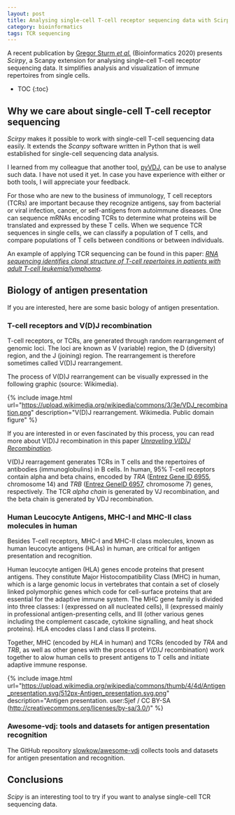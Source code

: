 ```yaml
---
layout: post
title: Analysing single-cell T-cell receptor sequencing data with Scirpy
category: bioinformatics
tags: TCR sequencing
---
```


A recent publication by [Gregor Sturm *et
al.*](https://academic.oup.com/bioinformatics/article/doi/10.1093/bioinformatics/btaa611/5866543)
(Bioinformatics 2020) presents *Scirpy*, a Scanpy extension for analysing
single-cell T-cell receptor sequencing data. It simplifies analysis and
visualization of immune repertoires from single cells.

* TOC
{:toc}

## Why we care about single-cell T-cell receptor sequencing

*Scirpy* makes it possible to work with single-cell T-cell sequencing data
easily. It extends the *Scanpy* software written in Python that is well
established for single-cell sequencing data analysis.

I learned from my colleague that another tool,
[pyVDJ](https://github.com/veghp/pyVDJ), can be use to analyse such data. I have
not used it yet. In case you have experience with either or both tools, I will
appreciate your feedback.

For those who are new to the business of immunology, T cell receptors (TCRs) are
important because they recognize antigens, say from bacterial or viral
infection, cancer, or self-antigens from autoimmune diseases. One can sequence
mRNAs encoding TCRs to determine what proteins will be translated and expressed
by these T cells. When we sequence TCR sequences in single cells, we can
classify a population of T cells, and compare populations of T cells between
conditions or between individuals.

An example of applying TCR sequencing can be found in this paper: [*RNA sequencing
identifies clonal structure of T-cell repertoires in patients with adult T-cell
leukemia/lymphoma*](https://www.nature.com/articles/s41525-019-0084-9).

## Biology of antigen presentation

If you are interested, here are some basic bology of antigen presentation.

### T-cell receptors and V(D)J recombination

T-cell receptors, or TCRs, are generated through random rearrangement of genomic
loci. The loci are known as V (variable) region, the D (diversity) region, and
the J (joining) region. The rearrangement is therefore sometimes called V(D)J
rearrangement.

The process of V(D)J rearrangement can be visually expressed in the following
graphic (source: Wikimedia).

{% include image.html
url="https://upload.wikimedia.org/wikipedia/commons/3/3e/VDJ_recombination.png"
description="V(D)J rearrangement. Wikimedia. Public domain figure"
%}

If you are interested in or even fascinated by this process, you can read more
about V(D)J recombination in this paper [*Unraveling V(D)J
Recombination*](https://linkinghub.elsevier.com/retrieve/pii/S009286740400039X).

V(D)J rearragement generates TCRs in T cells and the repertoires of antibodies
(immunoglobulins) in B cells. In human, 95% T-cell receptors contain alpha and
beta chains, encoded by *TRA* ([Entrez Gene ID
6955](https://www.ncbi.nlm.nih.gov/gene/6955), chromosome 14) and *TRB* ([Entrez
GeneID 6957](https://www.ncbi.nlm.nih.gov/gene/6957), chromosome 7) genes,
respectively. The TCR *alpha chain* is generated by VJ recombination, and the
beta chain is generated by VDJ recombination.

### Human Leucocyte Antigens, MHC-I and MHC-II class molecules in human

Besides T-cell receptors, MHC-I and MHC-II class molecules, known as human
leucocyte antigens (HLAs) in human, are critical for antigen presentation and
recognition.

Human leucocyte antigen (HLA) genes encode proteins that present antigens. They
constitute Major Histocompatibility Class (MHC) in human, which is a large
genomic locus in vertebrates that contain a set of closely linked polymorphic
genes which code for cell-surface proteins that are essential for the adaptive
immune system. The MHC gene family is divided into three classes: I (expressed
on all nucleated cells), II (expressed mainly in professional antigen-presenting
cells, and III (other various genes including the complement cascade, cytokine
signalling, and heat shock proteins). HLA encodes class I and class II proteins.

Together, MHC (encoded by *HLA* in human) and TCRs (encoded by *TRA* and *TRB*,
as well as other genes with the process of *V(D)J* recombination) work together
to alow human cells to present antigens to T cells and initiate adaptive immune
response.

{% include image.html
url="https://upload.wikimedia.org/wikipedia/commons/thumb/4/4d/Antigen_presentation.svg/512px-Antigen_presentation.svg.png"
description="Antigen presentation. user:Sjef / CC BY-SA (http://creativecommons.org/licenses/by-sa/3.0/)"
%}

### Awesome-vdj: tools and datasets for antigen presentation recognition

The GitHub repository
[slowkow/awesome-vdj](https://github.com/slowkow/awesome-vdj) collects tools and
datasets for antigen presentation and recognition.

## Conclusions

*Scipy* is an interesting tool to try if you want to analyse single-cell TCR
sequencing data.
